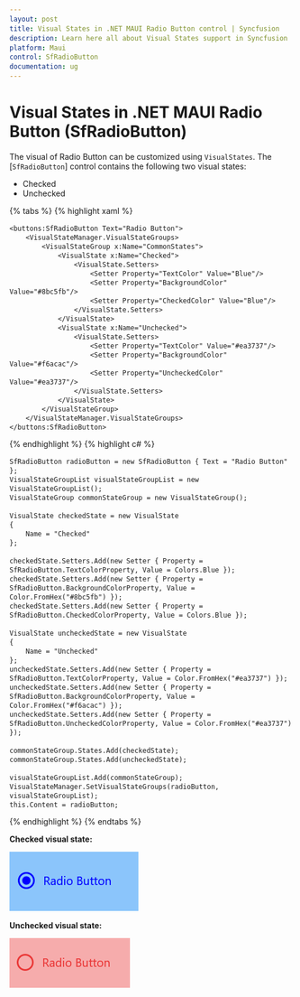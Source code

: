 ```yaml
---
layout: post
title: Visual States in .NET MAUI Radio Button control | Syncfusion
description: Learn here all about Visual States support in Syncfusion .NET MAUI Radio Button (SfRadioButton) control and more.
platform: Maui
control: SfRadioButton
documentation: ug
---
```


# Visual States in .NET MAUI Radio Button (SfRadioButton)

The visual of Radio Button can be customized using `VisualStates`. The [`SfRadioButton`] control contains the following two visual states:

* Checked
* Unchecked


{% tabs %}
{% highlight xaml %}

    <buttons:SfRadioButton Text="Radio Button">
        <VisualStateManager.VisualStateGroups>
            <VisualStateGroup x:Name="CommonStates">
                <VisualState x:Name="Checked">
                    <VisualState.Setters>
                        <Setter Property="TextColor" Value="Blue"/>
                        <Setter Property="BackgroundColor" Value="#8bc5fb"/>
                        <Setter Property="CheckedColor" Value="Blue"/>
                    </VisualState.Setters>
                </VisualState>
                <VisualState x:Name="Unchecked">
                    <VisualState.Setters>
                        <Setter Property="TextColor" Value="#ea3737"/>
                        <Setter Property="BackgroundColor" Value="#f6acac"/>
                        <Setter Property="UncheckedColor" Value="#ea3737"/>
                    </VisualState.Setters>
                </VisualState>
            </VisualStateGroup>
        </VisualStateManager.VisualStateGroups>
    </buttons:SfRadioButton>

{% endhighlight %}
{% highlight c# %}

    SfRadioButton radioButton = new SfRadioButton { Text = "Radio Button" };
    VisualStateGroupList visualStateGroupList = new VisualStateGroupList();
    VisualStateGroup commonStateGroup = new VisualStateGroup();

    VisualState checkedState = new VisualState
    {
        Name = "Checked"
    };

    checkedState.Setters.Add(new Setter { Property = SfRadioButton.TextColorProperty, Value = Colors.Blue });
    checkedState.Setters.Add(new Setter { Property = SfRadioButton.BackgroundColorProperty, Value = Color.FromHex("#8bc5fb") });
    checkedState.Setters.Add(new Setter { Property = SfRadioButton.CheckedColorProperty, Value = Colors.Blue });

    VisualState uncheckedState = new VisualState
    {
        Name = "Unchecked"
    };
    uncheckedState.Setters.Add(new Setter { Property = SfRadioButton.TextColorProperty, Value = Color.FromHex("#ea3737") });
    uncheckedState.Setters.Add(new Setter { Property = SfRadioButton.BackgroundColorProperty, Value = Color.FromHex("#f6acac") });
    uncheckedState.Setters.Add(new Setter { Property = SfRadioButton.UncheckedColorProperty, Value = Color.FromHex("#ea3737") });

    commonStateGroup.States.Add(checkedState);
    commonStateGroup.States.Add(uncheckedState);

    visualStateGroupList.Add(commonStateGroup);
    VisualStateManager.SetVisualStateGroups(radioButton, visualStateGroupList);
    this.Content = radioButton;

{% endhighlight %}
{% endtabs %}

**Checked visual state:**

![SfRadioButton with visual state of checked state](Images/VisualState/checkedvisualstate.png)

**Unchecked visual state:**

![SfRadioButton with visual state of unchecked state](Images/VisualState/uncheckedvisualstate.png)
